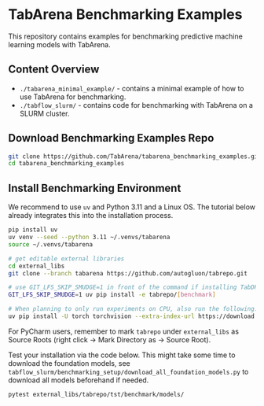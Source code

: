 # TabArena Benchmarking Examples

This repository contains examples for benchmarking predictive machine learning models with TabArena.

## Content Overview

* `./tabarena_minimal_example/` - contains a minimal example of how to use TabArena for benchmarking.
* `./tabflow_slurm/` - contains code for benchmarking with TabArena on a SLURM cluster.

## Download Benchmarking Examples Repo

```bash
git clone https://github.com/TabArena/tabarena_benchmarking_examples.git
cd tabarena_benchmarking_examples
```

## Install Benchmarking Environment

We recommend to use `uv` and Python 3.11 and a Linux OS. The tutorial below already integrates this into the installation process.

```bash
pip install uv
uv venv --seed --python 3.11 ~/.venvs/tabarena
source ~/.venvs/tabarena

# get editable external libraries
cd external_libs
git clone --branch tabarena https://github.com/autogluon/tabrepo.git

# use GIT_LFS_SKIP_SMUDGE=1 in front of the command if installing TabDPT fails due to a broken LFS/pip setup
GIT_LFS_SKIP_SMUDGE=1 uv pip install -e tabrepo/[benchmark]

# When planning to only run experiments on CPU, also run the following:
uv pip install -U torch torchvision --extra-index-url https://download.pytorch.org/whl/cpu
```

For PyCharm users, remember to mark `tabrepo` under `external_libs` as Source Roots (right click
-> Mark Directory as -> Source Root).

Test your installation via the code below. This might take some time to download the foundation models, see `tabflow_slurm/benchmarking_setup/download_all_foundation_models.py` to download all models beforehand if needed.
```bash
pytest external_libs/tabrepo/tst/benchmark/models/
```
